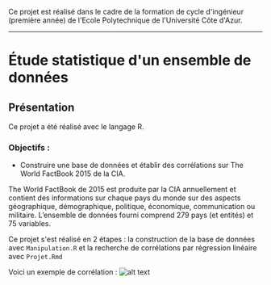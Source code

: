 Ce projet est réalisé dans le cadre de la formation de cycle d'ingénieur (première année) de l'Ecole Polytechnique de l'Université Côte d'Azur.
***
# Étude statistique d'un ensemble de données

## Présentation
Ce projet a été réalisé avec le langage R.

### Objectifs :
* Construire une base de données et établir des corrélations sur The World FactBook 2015 de la CIA.

The World FactBook de 2015 est produite par la CIA annuellement et contient des informations sur chaque pays du monde sur des aspects géographique, démographique, politique, économique, communication ou militaire. L’ensemble de données fourni comprend 279 pays (et entités) et 75 variables.

Ce projet s'est réalisé en 2 étapes : la construction de la base de données avec `Manipulation.R` et la recherche de corrélations par régression linéaire avec `Projet.Rmd`

Voici un exemple de corrélation : 
![alt text](https://github.com/JulienChoukroun/Etude-statistique-d-un-ensemble-de-donnees/blob/master/Images/Resultat.png "Exemple de résultat")
